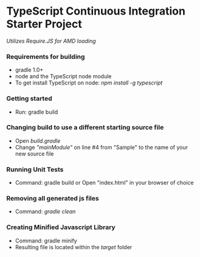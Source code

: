 TypeScript Continuous Integration Starter Project
=========
*Utilizes Require.JS for AMD loading*

### Requirements for building
 * gradle 1.0+
 * node and the TypeScript node module
 * To get install TypeScript on node: *npm install -g typescript*

### Getting started
 * Run: gradle build

### Changing build to use a different starting source file
 * Open *build.gradle*
 * Change *"mainModule"* on line #4 from "Sample" to the name of your new source file

### Running Unit Tests
 * Command: gradle build or Open "index.html" in your browser of choice

### Removing all generated js files
 * Command: *gradle clean*

### Creating Minified Javascript Library
 * Command: gradle minify
 * Resulting file is located within the *target* folder
